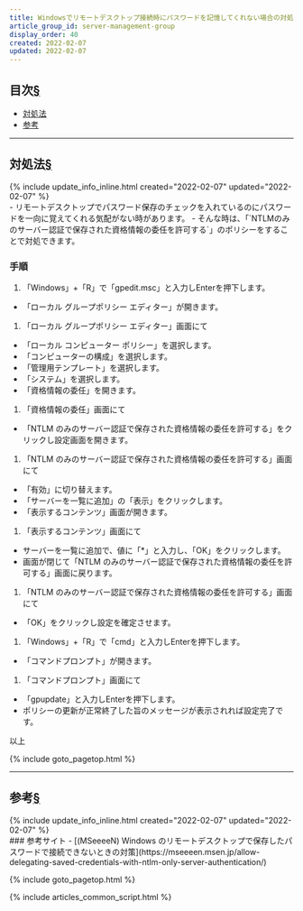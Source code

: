 ```yaml
---
title: Windowsでリモートデスクトップ接続時にパスワードを記憶してくれない場合の対処法
article_group_id: server-management-group
display_order: 40
created: 2022-02-07
updated: 2022-02-07
---
```


## <a name="index">目次</a><a class="heading-anchor-permalink" href="#目次">§</a>

<ul id="index_ul">
<li><a href="#対処法">対処法</a></li>
<li><a href="#参考">参考</a></li>
</ul>

* * *
## <a name="対処法">対処法</a><a class="heading-anchor-permalink" href="#対処法">§</a>
<div class="chapter-updated">{% include update_info_inline.html created="2022-02-07" updated="2022-02-07" %}</div>
- リモートデスクトップでパスワード保存のチェックを入れているのにパスワードを一向に覚えてくれる気配がない時があります。
- そんな時は、「`NTLMのみのサーバー認証で保存された資格情報の委任を許可する`」のポリシーをすることで対処できます。

### 手順
1. 「Windows」+「R」で「gpedit.msc」と入力しEnterを押下します。
  - 「ローカル グループポリシー エディター」が開きます。

1. 「ローカル グループポリシー エディター」画面にて
  - 「ローカル コンピューター ポリシー」を選択します。
  - 「コンピューターの構成」を選択します。
  - 「管理用テンプレート」を選択します。
  - 「システム」を選択します。
  - 「資格情報の委任」を開きます。

1. 「資格情報の委任」画面にて
  - 「NTLM のみのサーバー認証で保存された資格情報の委任を許可する」をクリックし設定画面を開きます。

1. 「NTLM のみのサーバー認証で保存された資格情報の委任を許可する」画面にて
  - 「有効」に切り替えます。
  - 「サーバーを一覧に追加」の「表示」をクリックします。
  - 「表示するコンテンツ」画面が開きます。

1. 「表示するコンテンツ」画面にて
  - サーバーを一覧に追加で、値に「*」と入力し、「OK」をクリックします。
  - 画面が閉じて「NTLM のみのサーバー認証で保存された資格情報の委任を許可する」画面に戻ります。

1. 「NTLM のみのサーバー認証で保存された資格情報の委任を許可する」画面にて
  - 「OK」をクリックし設定を確定させます。

1. 「Windows」+「R」で「cmd」と入力しEnterを押下します。
  - 「コマンドプロンプト」が開きます。

1. 「コマンドプロンプト」画面にて
  - 「gpupdate」と入力しEnterを押下します。
  - ポリシーの更新が正常終了した旨のメッセージが表示されれば設定完了です。

以上

{% include goto_pagetop.html %}

* * *
## <a name="参考">参考</a><a class="heading-anchor-permalink" href="#参考">§</a>
<div class="chapter-updated">{% include update_info_inline.html created="2022-02-07" updated="2022-02-07" %}</div>
### 参考サイト
- [(MSeeeeN) Windows のリモートデスクトップで保存したパスワードで接続できないときの対策](https://mseeeen.msen.jp/allow-delegating-saved-credentials-with-ntlm-only-server-authentication/)

{% include goto_pagetop.html %}

{% include articles_common_script.html %}

